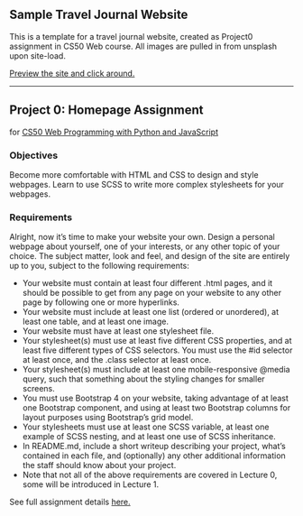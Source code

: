 ## Sample Travel Journal Website

This is a template for a travel journal website, created as Project0 assignment in CS50 Web course.
All images are pulled in from unsplash upon site-load. 

[Preview the site and click around.](https://maryeleanor.github.io/travel-site/ "Travel Site")


-----
## Project 0: Homepage Assignment 
for [CS50 Web Programming with Python and JavaScript](https://courses.edx.org/courses/course-v1:HarvardX+CS50W+Web/course/#block-v1:HarvardX+CS50W+Web+type@chapter+block@3b4d945d89eb40bcad81746770a81c3b "CS50 Web on edX")

### Objectives
Become more comfortable with HTML and CSS to design and style webpages.
Learn to use SCSS to write more complex stylesheets for your webpages. 
   
### Requirements
Alright, now it’s time to make your website your own. Design a personal webpage about yourself, one of your interests, or any other topic of your choice. The subject matter, look and feel, and design of the site are entirely up to you, subject to the following requirements:

- Your website must contain at least four different .html pages, and it should be possible to get from any page on your website to any other page by following one or more hyperlinks.
- Your website must include at least one list (ordered or unordered), at least one table, and at least one image.
- Your website must have at least one stylesheet file.
- Your stylesheet(s) must use at least five different CSS properties, and at least five different types of CSS selectors. You must use the #id selector at least once, and the .class selector at least once.
- Your stylesheet(s) must include at least one mobile-responsive @media query, such that something about the styling changes for smaller screens.
- You must use Bootstrap 4 on your website, taking advantage of at least one Bootstrap component, and using at least two Bootstrap columns for layout purposes using Bootstrap’s grid model.
- Your stylesheets must use at least one SCSS variable, at least one example of SCSS nesting, and at least one use of SCSS inheritance.
- In README.md, include a short writeup describing your project, what’s contained in each file, and (optionally) any other additional information the staff should know about your project.
- Note that not all of the above requirements are covered in Lecture 0, some will be introduced in Lecture 1.

See full assignment details <a href="https://docs.cs50.net/ocw/web/projects/0/project0.html"> here. </a> 

